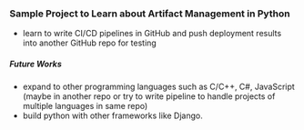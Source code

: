 ### Sample Project to Learn about Artifact Management in Python

- learn to write CI/CD pipelines in GitHub and push deployment results into another GitHub repo for testing

##### Future Works

- expand to other programming languages such as C/C++, C#, JavaScript (maybe in another repo or try to write pipeline to handle projects of multiple languages in same repo)
- build python with other frameworks like Django.
